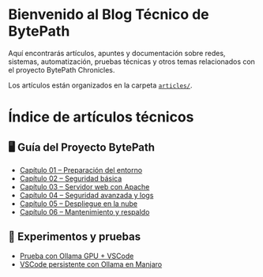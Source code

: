 # Bienvenido al Blog Técnico de BytePath

Aquí encontrarás artículos, apuntes y documentación sobre redes, sistemas, automatización, pruebas técnicas y otros temas relacionados con el proyecto BytePath Chronicles.

Los artículos están organizados en la carpeta [`articles/`](./articles).

# Índice de artículos técnicos

## 🖥️ Guía del Proyecto BytePath

- [Capítulo 01 – Preparación del entorno](articles/cap01_preparacion_entorno.md)
- [Capítulo 02 – Seguridad básica](articles/cap02_seguridad_basica.md)
- [Capítulo 03 – Servidor web con Apache](articles/cap03_servidor_web_apache.md)
- [Capítulo 04 – Seguridad avanzada y logs](articles/cap04_seguridad_y_logs.md)
- [Capítulo 05 – Despliegue en la nube](articles/cap05_despliegue_en_la_nube.md)
- [Capítulo 06 – Mantenimiento y respaldo](articles/cap06_mantenimiento_y_respaldo.md)

## 🧪 Experimentos y pruebas

- [Prueba con Ollama GPU + VSCode](articles/ollama_gpu_vs_code.md)
- [VSCode persistente con Ollama en Manjaro](articles/ollama_vs_code_manjaro_persistente.md)

